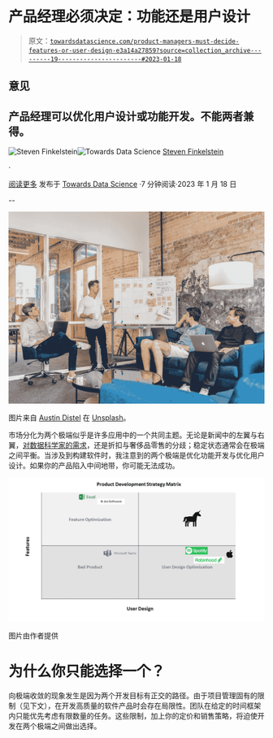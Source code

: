 # 产品经理必须决定：功能还是用户设计

> 原文：[`towardsdatascience.com/product-managers-must-decide-features-or-user-design-e3a14a27859?source=collection_archive---------19-----------------------#2023-01-18`](https://towardsdatascience.com/product-managers-must-decide-features-or-user-design-e3a14a27859?source=collection_archive---------19-----------------------#2023-01-18)

## 意见

## 产品经理可以优化用户设计或功能开发。不能两者兼得。

[](https://thedatageneralist.medium.com/?source=post_page-----e3a14a27859--------------------------------)![Steven Finkelstein](https://thedatageneralist.medium.com/?source=post_page-----e3a14a27859--------------------------------)[](https://towardsdatascience.com/?source=post_page-----e3a14a27859--------------------------------)![Towards Data Science](https://towardsdatascience.com/?source=post_page-----e3a14a27859--------------------------------) [Steven Finkelstein](https://thedatageneralist.medium.com/?source=post_page-----e3a14a27859--------------------------------)

·

[阅读更多](https://medium.com/m/signin?actionUrl=https%3A%2F%2Fmedium.com%2F_%2Fsubscribe%2Fuser%2F32fc85d5b2b0&operation=register&redirect=https%3A%2F%2Ftowardsdatascience.com%2Fproduct-managers-must-decide-features-or-user-design-e3a14a27859&user=Steven+Finkelstein&userId=32fc85d5b2b0&source=post_page-32fc85d5b2b0----e3a14a27859---------------------post_header-----------) 发布于 [Towards Data Science](https://towardsdatascience.com/?source=post_page-----e3a14a27859--------------------------------) ·7 分钟阅读·2023 年 1 月 18 日

--

[](https://medium.com/m/signin?actionUrl=https%3A%2F%2Fmedium.com%2F_%2Fbookmark%2Fp%2Fe3a14a27859&operation=register&redirect=https%3A%2F%2Ftowardsdatascience.com%2Fproduct-managers-must-decide-features-or-user-design-e3a14a27859&source=-----e3a14a27859---------------------bookmark_footer-----------)![](img/db456f6851ca33a01597b987bbab77a5.png)

图片来自 [Austin Distel](https://unsplash.com/@austindistel?utm_source=unsplash&utm_medium=referral&utm_content=creditCopyText) 在 [Unsplash](https://unsplash.com/s/photos/startup-growth-chart?utm_source=unsplash&utm_medium=referral&utm_content=creditCopyText)。

市场分化为两个极端似乎是许多应用中的一个共同主题。无论是新闻中的左翼与右翼，[对数据科学家的需求](https://thedatageneralist.com/the-future-of-data-scientists/)，还是折扣与奢侈品零售的分歧；稳定状态通常会在极端之间平衡。当涉及到构建软件时，我注意到的两个极端是优化功能开发与优化用户设计。如果你的产品陷入中间地带，你可能无法成功。

![](img/aba6227f799da363c638ae737399fa05.png)

图片由作者提供

# 为什么你只能选择一个？

向极端收敛的现象发生是因为两个开发目标有正交的路径。由于项目管理固有的限制（见下文），在开发高质量的软件产品时会存在局限性。团队在给定的时间框架内只能优先考虑有限数量的任务。这些限制，加上你的定价和销售策略，将迫使开发在两个极端之间做出选择。
